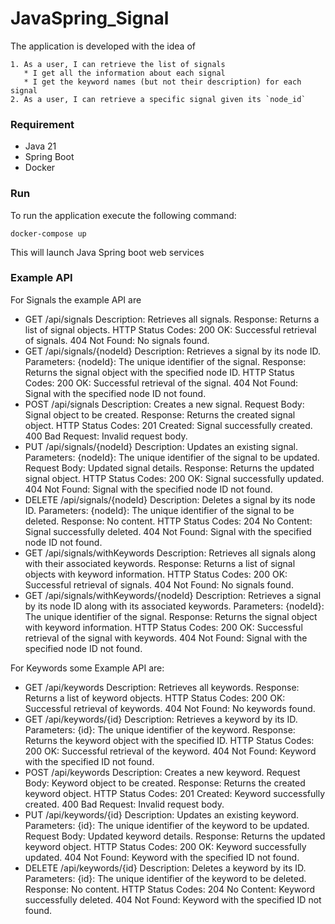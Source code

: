 # JavaSpring_Signal

The application is developed with the idea of 
```
1. As a user, I can retrieve the list of signals
   * I get all the information about each signal
   * I get the keyword names (but not their description) for each signal
2. As a user, I can retrieve a specific signal given its `node_id`
```
### Requirement
- Java 21
- Spring Boot
- Docker

### Run

To run the application execute the following command:

```
docker-compose up
````

This will launch Java Spring boot web services

### Example API

For Signals the example API are
- GET /api/signals
    Description: Retrieves all signals.
    Response: Returns a list of signal objects.
    HTTP Status Codes:
    200 OK: Successful retrieval of signals.
    404 Not Found: No signals found.
- GET /api/signals/{nodeId}
    Description: Retrieves a signal by its node ID.
    Parameters:
    {nodeId}: The unique identifier of the signal.
    Response: Returns the signal object with the specified node ID.
    HTTP Status Codes:
    200 OK: Successful retrieval of the signal.
    404 Not Found: Signal with the specified node ID not found.
- POST /api/signals
    Description: Creates a new signal.
    Request Body: Signal object to be created.
    Response: Returns the created signal object.
    HTTP Status Codes:
    201 Created: Signal successfully created.
    400 Bad Request: Invalid request body.
- PUT /api/signals/{nodeId}
    Description: Updates an existing signal.
    Parameters:
    {nodeId}: The unique identifier of the signal to be updated.
    Request Body: Updated signal details.
    Response: Returns the updated signal object.
    HTTP Status Codes:
    200 OK: Signal successfully updated.
    404 Not Found: Signal with the specified node ID not found.
- DELETE /api/signals/{nodeId}
    Description: Deletes a signal by its node ID.
    Parameters:
    {nodeId}: The unique identifier of the signal to be deleted.
    Response: No content.
    HTTP Status Codes:
    204 No Content: Signal successfully deleted.
    404 Not Found: Signal with the specified node ID not found.
- GET /api/signals/withKeywords
    Description: Retrieves all signals along with their associated keywords.
    Response: Returns a list of signal objects with keyword information.
    HTTP Status Codes:
    200 OK: Successful retrieval of signals.
    404 Not Found: No signals found.
- GET /api/signals/withKeywords/{nodeId}
    Description: Retrieves a signal by its node ID along with its associated keywords.
    Parameters:
    {nodeId}: The unique identifier of the signal.
    Response: Returns the signal object with keyword information.
    HTTP Status Codes:
    200 OK: Successful retrieval of the signal with keywords.
    404 Not Found: Signal with the specified node ID not found.

For Keywords some Example API are:

- GET /api/keywords
    Description: Retrieves all keywords.
    Response: Returns a list of keyword objects.
    HTTP Status Codes:
    200 OK: Successful retrieval of keywords.
    404 Not Found: No keywords found.
- GET /api/keywords/{id}
    Description: Retrieves a keyword by its ID.
    Parameters:
    {id}: The unique identifier of the keyword.
    Response: Returns the keyword object with the specified ID.
    HTTP Status Codes:
    200 OK: Successful retrieval of the keyword.
    404 Not Found: Keyword with the specified ID not found.
- POST /api/keywords
    Description: Creates a new keyword.
    Request Body: Keyword object to be created.
    Response: Returns the created keyword object.
    HTTP Status Codes:
    201 Created: Keyword successfully created.
    400 Bad Request: Invalid request body.
- PUT /api/keywords/{id}
    Description: Updates an existing keyword.
    Parameters:
    {id}: The unique identifier of the keyword to be updated.
    Request Body: Updated keyword details.
    Response: Returns the updated keyword object.
    HTTP Status Codes:
    200 OK: Keyword successfully updated.
    404 Not Found: Keyword with the specified ID not found.
- DELETE /api/keywords/{id}
    Description: Deletes a keyword by its ID.
    Parameters:
    {id}: The unique identifier of the keyword to be deleted.
    Response: No content.
    HTTP Status Codes:
    204 No Content: Keyword successfully deleted.
    404 Not Found: Keyword with the specified ID not found.